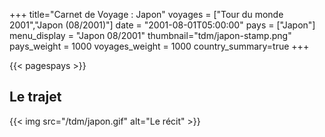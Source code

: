 +++
title="Carnet de Voyage : Japon"
voyages = ["Tour du monde 2001","Japon (08/2001)"]
date = "2001-08-01T05:00:00"
pays = ["Japon"]
menu_display = "Japon 08/2001"
thumbnail="tdm/japon-stamp.png"
pays_weight = 1000
voyages_weight = 1000
country_summary=true
+++

{{< pagespays >}}
## Le trajet
{{< img src="/tdm/japon.gif" alt="Le récit" >}}